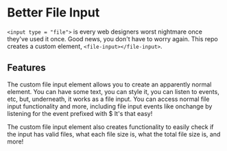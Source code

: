 # Better File Input

`<input type = "file">` is every web designers worst nightmare once they've used it once. Good news, you don't have to worry again. This repo creates a custom element, `<file-input></file-input>`. 

## Features

The custom file input element allows you to create an apparently normal element. You can have some text, you can style it, you can listen to events, etc, but, underneath, it works as a file input. You can access normal file input functionality and more, including file input events like onchange by listening for the event prefixed with $ It's that easy!

The custom file input element also creates functionality to easily check if the input has valid files, what each file size is, what the total file size is, and more!